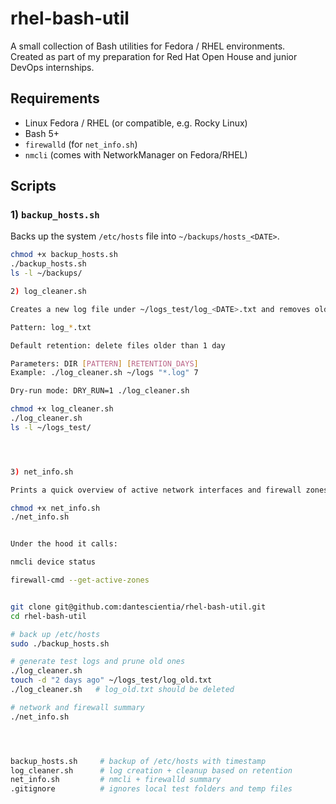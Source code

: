 # rhel-bash-util

A small collection of Bash utilities for Fedora / RHEL environments.  
Created as part of my preparation for Red Hat Open House and junior DevOps internships.

## Requirements
- Linux Fedora / RHEL (or compatible, e.g. Rocky Linux)
- Bash 5+
- `firewalld` (for `net_info.sh`)
- `nmcli` (comes with NetworkManager on Fedora/RHEL)

## Scripts

### 1) `backup_hosts.sh`
Backs up the system `/etc/hosts` file into `~/backups/hosts_<DATE>`.

```bash
chmod +x backup_hosts.sh
./backup_hosts.sh
ls -l ~/backups/

2) log_cleaner.sh

Creates a new log file under ~/logs_test/log_<DATE>.txt and removes old ones.

Pattern: log_*.txt

Default retention: delete files older than 1 day

Parameters: DIR [PATTERN] [RETENTION_DAYS]
Example: ./log_cleaner.sh ~/logs "*.log" 7

Dry-run mode: DRY_RUN=1 ./log_cleaner.sh

chmod +x log_cleaner.sh
./log_cleaner.sh
ls -l ~/logs_test/




3) net_info.sh

Prints a quick overview of active network interfaces and firewall zones.

chmod +x net_info.sh
./net_info.sh


Under the hood it calls:

nmcli device status

firewall-cmd --get-active-zones


git clone git@github.com:dantescientia/rhel-bash-util.git
cd rhel-bash-util

# back up /etc/hosts
sudo ./backup_hosts.sh

# generate test logs and prune old ones
./log_cleaner.sh
touch -d "2 days ago" ~/logs_test/log_old.txt
./log_cleaner.sh   # log_old.txt should be deleted

# network and firewall summary
./net_info.sh




backup_hosts.sh     # backup of /etc/hosts with timestamp
log_cleaner.sh      # log creation + cleanup based on retention
net_info.sh         # nmcli + firewalld summary
.gitignore          # ignores local test folders and temp files
